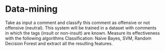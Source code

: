 # Data-mining
Take as input a comment and classify this comment as offensive or not offensive (neutral). This system will be trained in a dataset with comments in which the tags (insult or non-insult) are known. Measure its effectiveness with the following algorithms Classification: Naive Bayes, SVM, Random Decision Forest and extract all the resulting features.
